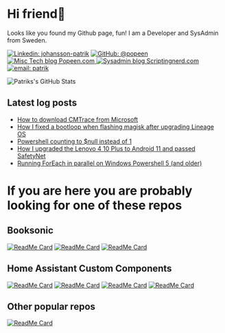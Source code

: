 

# Hi friend👋


Looks like you found my Github page, fun! I am a Developer and SysAdmin from Sweden.

[![Linkedin: johansson-patrik](https://img.shields.io/badge/-Patrik%20Johansson-blue?style=flat-square&logo=Linkedin&logoColor=white&link=https://www.linkedin.com/in/johansson-patrik/)](https://www.linkedin.com/in/johansson-patrik/)
[![GitHub: @popeen](https://img.shields.io/github/followers/popeen?label=follow&style=social)](https://github.com/popeen)
<a href="https://popeen.com">
  <img src="https://img.shields.io/badge/Blog-Misc_Tech-00d084" alt="Misc Tech blog Popeen.com">
</a>
<a href="https://scriptingnerd.com">
  <img src="https://img.shields.io/badge/Blog-Sysadmin-012456" alt="Sysadmin blog Scriptingnerd.com">
</a>
</a>
[![email: patrik](https://img.shields.io/badge/Email-Patrik-red)](mailto:github@popeen.com)

![Patriks's GitHub Stats](https://github-readme-stats.vercel.app/api?username=popeen&hide=["issues"]&show_icons=true)

## Latest log posts
<!-- BLOG-POST-LIST:START -->
- [How to download CMTrace from Microsoft](https://scriptingnerd.com/2023/02/02/how-to-download-cmtrace-from-microsoft/)
- [How I fixed a bootloop when flashing magisk after upgrading Lineage OS](https://popeen.com/2022/12/11/how-i-fixed-a-bootloop-when-flashing-magisk-after-upgrading-lineage-os/)
- [Powershell counting to $null instead of 1](https://scriptingnerd.com/2022/04/19/powershell-counting-to-null-instead-of-1/)
- [How I upgraded the Lenovo 4 10 Plus to Android 11 and passed SafetyNet](https://popeen.com/2022/04/17/how-i-upgraded-the-lenovo-4-10-plus-to-android-11-and-passed-safetynet/)
- [Running ForEach in parallel on Windows Powershell 5 &lpar;and older&rpar;](https://scriptingnerd.com/2021/11/27/running-foreach-in-parallel-on-windows-powershell-5-and-older/)
<!-- BLOG-POST-LIST:END -->

# If you are here you are probably looking for one of these repos
## Booksonic

[![ReadMe Card](https://github-readme-stats.vercel.app/api/pin/?username=popeen&repo=Booksonic-App)](https://github.com/popeen/Booksonic-App)
[![ReadMe Card](https://github-readme-stats.vercel.app/api/pin/?username=popeen&repo=Booksonic-Air)](https://github.com/popeen/Booksonic-Air)
[![ReadMe Card](https://github-readme-stats.vercel.app/api/pin/?username=popeen&repo=Booksonic-ControlPanelForWindows)](https://github.com/popeen/Booksonic-ControlPanelForWindows)


## Home Assistant Custom Components
[![ReadMe Card](https://github-readme-stats.vercel.app/api/pin/?username=popeen&repo=Home-Assistant-Custom-Component-TCL-Remote)](https://github.com/popeen/Home-Assistant-Custom-Component-TCL-Remote)
[![ReadMe Card](https://github-readme-stats.vercel.app/api/pin/?username=popeen&repo=Home-Assistant-Custom-Component-Temperatur-Nu)](https://github.com/popeen/Home-Assistant-Custom-Component-Temperatur-Nu)
[![ReadMe Card](https://github-readme-stats.vercel.app/api/pin/?username=popeen&repo=Home-Assistant-Custom-Component-MotalaVattenAvfall)](https://github.com/popeen/Home-Assistant-Custom-Component-MotalaVattenAvfall)
[![ReadMe Card](https://github-readme-stats.vercel.app/api/pin/?username=popeen&repo=Home-Assistant-Custom-Component-Hemglass)](https://github.com/popeen/Home-Assistant-Custom-Component-Hemglass)

## Other popular repos
[![ReadMe Card](https://github-readme-stats.vercel.app/api/pin/?username=popeen&repo=Classic-Volume-Mixer)](https://github.com/popeen/Classic-Volume-Mixer)


